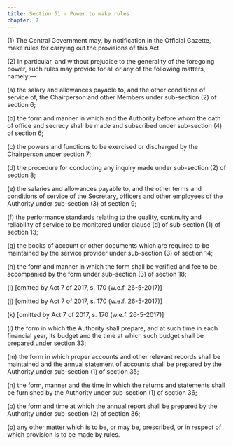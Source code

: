 ```yaml
---
title: Section 51 - Power to make rules
chapter: 7
---
```


(1) The Central Government may, by notification in the Official Gazette, make rules for carrying out the provisions of this Act.

(2) In particular, and without prejudice to the generality of the foregoing power, such rules may provide for all or any of the following matters, namely:—

(a) the salary and allowances payable to, and the other conditions of service of, the Chairperson and other Members under sub-section (2) of section 6;

(b) the form and manner in which and the Authority before whom the oath of office and secrecy shall be made and subscribed under sub-section (4) of section 6;

(c) the powers and functions to be exercised or discharged by the Chairperson under section 7;

(d) the procedure for conducting any inquiry made under sub-section (2) of section 8;

(e) the salaries and allowances payable to, and the other terms and conditions of service of the Secretary, officers and other employees of the Authority under sub-section (3) of section 9;

(f) the performance standards relating to the quality, continuity and reliability of service to be monitored under clause (d) of sub-section (1) of section 13;

(g) the books of account or other documents which are required to be maintained by the service provider under sub-section (3) of section 14;

(h) the form and manner in which the form shall be verified and fee to be accompanied by the form under sub-section (3) of section 18;

(i) [omitted by Act 7 of 2017, s. 170 (w.e.f. 26-5-2017)]

(j) [omitted by Act 7 of 2017, s. 170 (w.e.f. 26-5-2017)]

(k) [omitted by Act 7 of 2017, s. 170 (w.e.f. 26-5-2017)]

(l) the form in which the Authority shall prepare, and at such time in each financial year, its budget and the time at which such budget shall be prepared under section 33;

(m) the form in which proper accounts and other relevant records shall be maintained and the annual statement of accounts shall be prepared by the Authority under sub-section (1) of section 35;

(n) the form, manner and the time in which the returns and statements shall be furnished by the Authority under sub-section (1) of section 36;

(o) the form and time at which the annual report shall be prepared by the Authority under sub-section (2) of section 36;

(p) any other matter which is to be, or may be, prescribed, or in respect of which provision is to be made by rules.



